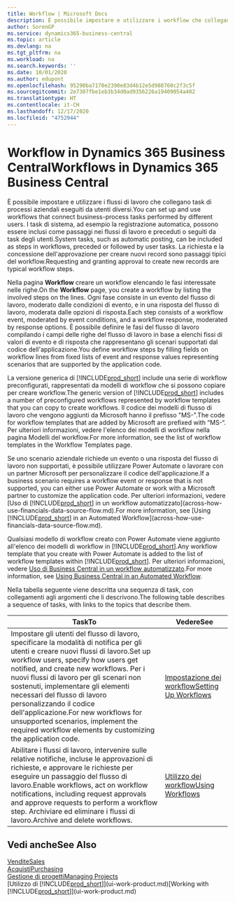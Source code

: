 ```yaml
---
title: Workflow | Microsoft Docs
description: È possibile impostare e utilizzare i workflow che collegano task di processi aziendali eseguiti da utenti diversi. I task di sistema, ad esempio la registrazione automatica, possono essere inclusi come passaggi nei flussi di lavoro e preceduti o seguiti da task degli utenti. La richiesta e la concessione dell'approvazione per creare nuovi record sono passaggi tipici del flusso di lavoro.
author: SorenGP
ms.service: dynamics365-business-central
ms.topic: article
ms.devlang: na
ms.tgt_pltfrm: na
ms.workload: na
ms.search.keywords: ''
ms.date: 10/01/2020
ms.author: edupont
ms.openlocfilehash: 95290ba7170e2390e83d4b12e5d988760c2f3c5f
ms.sourcegitcommit: 2e7307fbe1eb3b34d0ad9356226a19409054a402
ms.translationtype: HT
ms.contentlocale: it-CH
ms.lasthandoff: 12/17/2020
ms.locfileid: "4752944"
---
```

# <a name="workflows-in-dynamics-365-business-central"></a><span data-ttu-id="dd7b8-105">Workflow in Dynamics 365 Business Central</span><span class="sxs-lookup"><span data-stu-id="dd7b8-105">Workflows in Dynamics 365 Business Central</span></span>

<span data-ttu-id="dd7b8-106">È possibile impostare e utilizzare i flussi di lavoro che collegano task di processi aziendali eseguiti da utenti diversi.</span><span class="sxs-lookup"><span data-stu-id="dd7b8-106">You can set up and use workflows that connect business-process tasks performed by different users.</span></span> <span data-ttu-id="dd7b8-107">I task di sistema, ad esempio la registrazione automatica, possono essere inclusi come passaggi nei flussi di lavoro e preceduti o seguiti da task degli utenti.</span><span class="sxs-lookup"><span data-stu-id="dd7b8-107">System tasks, such as automatic posting, can be included as steps in workflows, preceded or followed by user tasks.</span></span> <span data-ttu-id="dd7b8-108">La richiesta e la concessione dell'approvazione per creare nuovi record sono passaggi tipici del workflow.</span><span class="sxs-lookup"><span data-stu-id="dd7b8-108">Requesting and granting approval to create new records are typical workflow steps.</span></span>  

 <span data-ttu-id="dd7b8-109">Nella pagina **Workflow** creare un workflow elencando le fasi interessate nelle righe.</span><span class="sxs-lookup"><span data-stu-id="dd7b8-109">On the **Workflow** page, you create a workflow by listing the involved steps on the lines.</span></span> <span data-ttu-id="dd7b8-110">Ogni fase consiste in un evento del flusso di lavoro, moderato dalle condizioni di evento, e in una risposta del flusso di lavoro, moderata dalle opzioni di risposta.</span><span class="sxs-lookup"><span data-stu-id="dd7b8-110">Each step consists of a workflow event, moderated by event conditions, and a workflow response, moderated by response options.</span></span> <span data-ttu-id="dd7b8-111">È possibile definire le fasi del flusso di lavoro compilando i campi delle righe del flusso di lavoro in base a elenchi fissi di valori di evento e di risposta che rappresentano gli scenari supportati dal codice dell'applicazione.</span><span class="sxs-lookup"><span data-stu-id="dd7b8-111">You define workflow steps by filling fields on workflow lines from fixed lists of event and response values representing scenarios that are supported by the application code.</span></span>  

 <span data-ttu-id="dd7b8-112">La versione generica di [!INCLUDE[prod_short](includes/prod_short.md)] include una serie di workflow preconfigurati, rappresentati da modelli di workflow che si possono copiare per creare workflow.</span><span class="sxs-lookup"><span data-stu-id="dd7b8-112">The generic version of [!INCLUDE[prod_short](includes/prod_short.md)] includes a number of preconfigured workflows represented by workflow templates that you can copy to create workflows.</span></span> <span data-ttu-id="dd7b8-113">Il codice dei modelli di flusso di lavoro che vengono aggiunti da Microsoft hanno il prefisso "MS-".</span><span class="sxs-lookup"><span data-stu-id="dd7b8-113">The code for workflow templates that are added by Microsoft are prefixed with “MS-“.</span></span> <span data-ttu-id="dd7b8-114">Per ulteriori informazioni, vedere l'elenco dei modelli di workflow nella pagina Modelli del workflow.</span><span class="sxs-lookup"><span data-stu-id="dd7b8-114">For more information, see the list of workflow templates in the Workflow Templates page.</span></span>  

 <span data-ttu-id="dd7b8-115">Se uno scenario aziendale richiede un evento o una risposta del flusso di lavoro non supportati, è possibile utilizzare Power Automate o lavorare con un partner Microsoft per personalizzare il codice dell'applicazione.</span><span class="sxs-lookup"><span data-stu-id="dd7b8-115">If a business scenario requires a workflow event or response that is not supported, you can either use Power Automate or work with a Microsoft partner to customize the application code.</span></span> <span data-ttu-id="dd7b8-116">Per ulteriori informazioni, vedere [Uso di [!INCLUDE[prod_short](includes/prod_short.md)] in un workflow automatizzato](across-how-use-financials-data-source-flow.md).</span><span class="sxs-lookup"><span data-stu-id="dd7b8-116">For more information, see [Using [!INCLUDE[prod_short](includes/prod_short.md)] in an Automated Workflow](across-how-use-financials-data-source-flow.md).</span></span>

<span data-ttu-id="dd7b8-117">Qualsiasi modello di workflow creato con Power Automate viene aggiunto all'elenco dei modelli di workflow in [!INCLUDE[prod_short](includes/prod_short.md)].</span><span class="sxs-lookup"><span data-stu-id="dd7b8-117">Any workflow template that you create with Power Automate is added to the list of workflow templates within [!INCLUDE[prod_short](includes/prod_short.md)].</span></span> <span data-ttu-id="dd7b8-118">Per ulteriori informazioni, vedere [Uso di Business Central in un workflow automatizzato](across-how-use-financials-data-source-flow.md).</span><span class="sxs-lookup"><span data-stu-id="dd7b8-118">For more information, see [Using Business Central in an Automated Workflow](across-how-use-financials-data-source-flow.md).</span></span>  

 <span data-ttu-id="dd7b8-119">Nella tabella seguente viene descritta una sequenza di task, con collegamenti agli argomenti che li descrivono.</span><span class="sxs-lookup"><span data-stu-id="dd7b8-119">The following table describes a sequence of tasks, with links to the topics that describe them.</span></span>  

|<span data-ttu-id="dd7b8-120">**Task**</span><span class="sxs-lookup"><span data-stu-id="dd7b8-120">**To**</span></span>|<span data-ttu-id="dd7b8-121">**Vedere**</span><span class="sxs-lookup"><span data-stu-id="dd7b8-121">**See**</span></span>|  
|------------|-------------|  
|<span data-ttu-id="dd7b8-122">Impostare gli utenti del flusso di lavoro, specificare la modalità di notifica per gli utenti e creare nuovi flussi di lavoro.</span><span class="sxs-lookup"><span data-stu-id="dd7b8-122">Set up workflow users, specify how users get notified, and create new workflows.</span></span> <span data-ttu-id="dd7b8-123">Per i nuovi flussi di lavoro per gli scenari non sostenuti, implementare gli elementi necessari del flusso di lavoro personalizzando il codice dell'applicazione.</span><span class="sxs-lookup"><span data-stu-id="dd7b8-123">For new workflows for unsupported scenarios, implement the required workflow elements by customizing the application code.</span></span>|[<span data-ttu-id="dd7b8-124">Impostazione dei workflow</span><span class="sxs-lookup"><span data-stu-id="dd7b8-124">Setting Up Workflows</span></span>](across-set-up-workflows.md)|  
|<span data-ttu-id="dd7b8-125">Abilitare i flussi di lavoro, intervenire sulle relative notifiche, incluse le approvazioni di richieste, e approvare le richieste per eseguire un passaggio del flusso di lavoro.</span><span class="sxs-lookup"><span data-stu-id="dd7b8-125">Enable workflows, act on workflow notifications, including request approvals and approve requests to perform a workflow step.</span></span> <span data-ttu-id="dd7b8-126">Archiviare ed eliminare i flussi di lavoro.</span><span class="sxs-lookup"><span data-stu-id="dd7b8-126">Archive and delete workflows.</span></span>|[<span data-ttu-id="dd7b8-127">Utilizzo dei workflow</span><span class="sxs-lookup"><span data-stu-id="dd7b8-127">Using Workflows</span></span>](across-use-workflows.md)|  

## <a name="see-also"></a><span data-ttu-id="dd7b8-128">Vedi anche</span><span class="sxs-lookup"><span data-stu-id="dd7b8-128">See Also</span></span>

[<span data-ttu-id="dd7b8-129">Vendite</span><span class="sxs-lookup"><span data-stu-id="dd7b8-129">Sales</span></span>](sales-manage-sales.md)  
[<span data-ttu-id="dd7b8-130">Acquisti</span><span class="sxs-lookup"><span data-stu-id="dd7b8-130">Purchasing</span></span>](purchasing-manage-purchasing.md)  
[<span data-ttu-id="dd7b8-131">Gestione di progetti</span><span class="sxs-lookup"><span data-stu-id="dd7b8-131">Managing Projects</span></span>](projects-manage-projects.md)  
<span data-ttu-id="dd7b8-132">[Utilizzo di [!INCLUDE[prod_short](includes/prod_short.md)]](ui-work-product.md)</span><span class="sxs-lookup"><span data-stu-id="dd7b8-132">[Working with [!INCLUDE[prod_short](includes/prod_short.md)]](ui-work-product.md)</span></span>  
